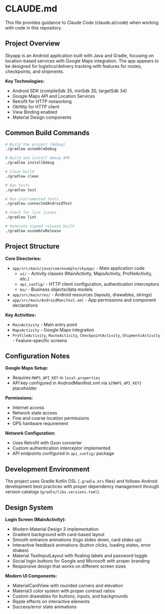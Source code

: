 # CLAUDE.md

This file provides guidance to Claude Code (claude.ai/code) when working with code in this repository.

## Project Overview

Skyapp is an Android application built with Java and Gradle, focusing on location-based services with Google Maps integration. The app appears to be designed for logistics/delivery tracking with features for routes, checkpoints, and shipments.

**Key Technologies:**
- Android SDK (compileSdk 35, minSdk 30, targetSdk 34)
- Google Maps API and Location Services
- Retrofit for HTTP networking
- OkHttp for HTTP client
- View Binding enabled
- Material Design components

## Common Build Commands

```bash
# Build the project (debug)
./gradlew assembleDebug

# Build and install debug APK
./gradlew installDebug

# Clean build
./gradlew clean

# Run tests
./gradlew test

# Run instrumented tests
./gradlew connectedAndroidTest

# Check for lint issues
./gradlew lint

# Generate signed release build
./gradlew assembleRelease
```

## Project Structure

**Core Directories:**
- `app/src/main/java/com/example/skyapp/` - Main application code
  - `ui/` - Activity classes (MainActivity, MapsActivity, ProfileActivity, etc.)
  - `api_config/` - HTTP client configuration, authentication interceptors
  - `bo/` - Business objects/data models
- `app/src/main/res/` - Android resources (layouts, drawables, strings)
- `app/src/main/AndroidManifest.xml` - App permissions and component declarations

**Key Activities:**
- `MainActivity` - Main entry point
- `MapsActivity` - Google Maps integration
- `ProfileActivity`, `RouteActivity`, `CheckpointActivity`, `ShipmentsActivity` - Feature-specific screens

## Configuration Notes

**Google Maps Setup:**
- Requires `MAPS_API_KEY` in `local.properties`
- API key configured in AndroidManifest.xml via `${MAPS_API_KEY}` placeholder

**Permissions:**
- Internet access
- Network state access
- Fine and coarse location permissions
- GPS hardware requirement

**Network Configuration:**
- Uses Retrofit with Gson converter
- Custom authentication interceptor implemented
- API endpoints configured in `api_config/` package

## Development Environment

The project uses Gradle Kotlin DSL (`.gradle.kts` files) and follows Android development best practices with proper dependency management through version catalogs (`gradle/libs.versions.toml`).

## Design System

**Login Screen (MainActivity):**
- Modern Material Design 3 implementation
- Gradient background with card-based layout
- Smooth entrance animations (logo slides down, card slides up)
- Interactive feedback animations (button clicks, loading states, error shakes)
- Material TextInputLayout with floating labels and password toggle
- Social login buttons for Google and Microsoft with proper branding
- Responsive design that works on different screen sizes

**Modern UI Components:**
- MaterialCardView with rounded corners and elevation
- Material3 color system with proper contrast ratios
- Custom drawables for buttons, inputs, and backgrounds
- Ripple effects on interactive elements
- Success/error state animations